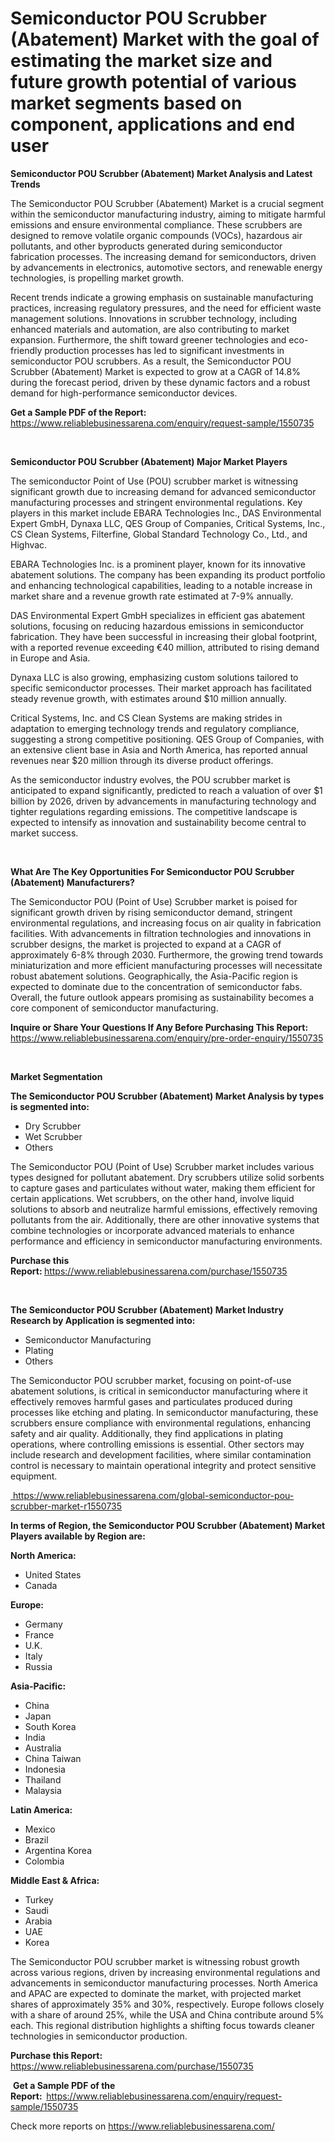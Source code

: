<p><h1>Semiconductor POU Scrubber (Abatement) Market with the goal of estimating the market size and future growth potential of various market segments based on component, applications and end user</h1></p><p><strong>Semiconductor POU Scrubber (Abatement) Market Analysis and Latest Trends</strong></p>
<p><p>The Semiconductor POU Scrubber (Abatement) Market is a crucial segment within the semiconductor manufacturing industry, aiming to mitigate harmful emissions and ensure environmental compliance. These scrubbers are designed to remove volatile organic compounds (VOCs), hazardous air pollutants, and other byproducts generated during semiconductor fabrication processes. The increasing demand for semiconductors, driven by advancements in electronics, automotive sectors, and renewable energy technologies, is propelling market growth.</p><p>Recent trends indicate a growing emphasis on sustainable manufacturing practices, increasing regulatory pressures, and the need for efficient waste management solutions. Innovations in scrubber technology, including enhanced materials and automation, are also contributing to market expansion. Furthermore, the shift toward greener technologies and eco-friendly production processes has led to significant investments in semiconductor POU scrubbers. As a result, the Semiconductor POU Scrubber (Abatement) Market is expected to grow at a CAGR of 14.8% during the forecast period, driven by these dynamic factors and a robust demand for high-performance semiconductor devices.</p></p>
<p><strong>Get a Sample PDF of the Report:&nbsp;</strong> <a href="https://www.reliablebusinessarena.com/enquiry/request-sample/1550735?utm_campaign=2811&utm_medium=2&utm_source=Github&utm_content=ia&utm_term=27022025&utm_id=semiconductor-pou-scrubber-abatement">https://www.reliablebusinessarena.com/enquiry/request-sample/1550735</a></p>
<p>&nbsp;</p>
<p><strong>Semiconductor POU Scrubber (Abatement) Major Market Players</strong></p>
<p><p>The semiconductor Point of Use (POU) scrubber market is witnessing significant growth due to increasing demand for advanced semiconductor manufacturing processes and stringent environmental regulations. Key players in this market include EBARA Technologies Inc., DAS Environmental Expert GmbH, Dynaxa LLC, QES Group of Companies, Critical Systems, Inc., CS Clean Systems, Filterfine, Global Standard Technology Co., Ltd., and Highvac.</p><p>EBARA Technologies Inc. is a prominent player, known for its innovative abatement solutions. The company has been expanding its product portfolio and enhancing technological capabilities, leading to a notable increase in market share and a revenue growth rate estimated at 7-9% annually.</p><p>DAS Environmental Expert GmbH specializes in efficient gas abatement solutions, focusing on reducing hazardous emissions in semiconductor fabrication. They have been successful in increasing their global footprint, with a reported revenue exceeding €40 million, attributed to rising demand in Europe and Asia.</p><p>Dynaxa LLC is also growing, emphasizing custom solutions tailored to specific semiconductor processes. Their market approach has facilitated steady revenue growth, with estimates around $10 million annually.</p><p>Critical Systems, Inc. and CS Clean Systems are making strides in adaptation to emerging technology trends and regulatory compliance, suggesting a strong competitive positioning. QES Group of Companies, with an extensive client base in Asia and North America, has reported annual revenues near $20 million through its diverse product offerings.</p><p>As the semiconductor industry evolves, the POU scrubber market is anticipated to expand significantly, predicted to reach a valuation of over $1 billion by 2026, driven by advancements in manufacturing technology and tighter regulations regarding emissions. The competitive landscape is expected to intensify as innovation and sustainability become central to market success.</p></p>
<p>&nbsp;</p>
<p><strong>What Are The Key Opportunities For Semiconductor POU Scrubber (Abatement) Manufacturers?</strong></p>
<p><p>The Semiconductor POU (Point of Use) Scrubber market is poised for significant growth driven by rising semiconductor demand, stringent environmental regulations, and increasing focus on air quality in fabrication facilities. With advancements in filtration technologies and innovations in scrubber designs, the market is projected to expand at a CAGR of approximately 6-8% through 2030. Furthermore, the growing trend towards miniaturization and more efficient manufacturing processes will necessitate robust abatement solutions. Geographically, the Asia-Pacific region is expected to dominate due to the concentration of semiconductor fabs. Overall, the future outlook appears promising as sustainability becomes a core component of semiconductor manufacturing.</p></p>
<p><strong>Inquire or Share Your Questions If Any Before Purchasing This Report:</strong> <a href="https://www.reliablebusinessarena.com/enquiry/pre-order-enquiry/1550735?utm_campaign=2811&utm_medium=2&utm_source=Github&utm_content=ia&utm_term=27022025&utm_id=semiconductor-pou-scrubber-abatement">https://www.reliablebusinessarena.com/enquiry/pre-order-enquiry/1550735</a></p>
<p>&nbsp;</p>
<p><strong>Market Segmentation</strong></p>
<p><strong>The Semiconductor POU Scrubber (Abatement) Market Analysis by types is segmented into:</strong></p>
<p><ul><li>Dry Scrubber</li><li>Wet Scrubber</li><li>Others</li></ul></p>
<p><p>The Semiconductor POU (Point of Use) Scrubber market includes various types designed for pollutant abatement. Dry scrubbers utilize solid sorbents to capture gases and particulates without water, making them efficient for certain applications. Wet scrubbers, on the other hand, involve liquid solutions to absorb and neutralize harmful emissions, effectively removing pollutants from the air. Additionally, there are other innovative systems that combine technologies or incorporate advanced materials to enhance performance and efficiency in semiconductor manufacturing environments.</p></p>
<p><strong>Purchase this Report:&nbsp;</strong><a href="https://www.reliablebusinessarena.com/purchase/1550735?utm_campaign=2811&utm_medium=2&utm_source=Github&utm_content=ia&utm_term=27022025&utm_id=semiconductor-pou-scrubber-abatement">https://www.reliablebusinessarena.com/purchase/1550735</a></p>
<p>&nbsp;</p>
<p><strong>The Semiconductor POU Scrubber (Abatement) Market Industry Research by Application is segmented into:</strong></p>
<p><ul><li>Semiconductor Manufacturing</li><li>Plating</li><li>Others</li></ul></p>
<p><p>The Semiconductor POU scrubber market, focusing on point-of-use abatement solutions, is critical in semiconductor manufacturing where it effectively removes harmful gases and particulates produced during processes like etching and plating. In semiconductor manufacturing, these scrubbers ensure compliance with environmental regulations, enhancing safety and air quality. Additionally, they find applications in plating operations, where controlling emissions is essential. Other sectors may include research and development facilities, where similar contamination control is necessary to maintain operational integrity and protect sensitive equipment.</p></p>
<p><a href="https://www.reliablebusinessarena.com/global-semiconductor-pou-scrubber-market-r1550735?utm_campaign=2811&utm_medium=2&utm_source=Github&utm_content=ia&utm_term=27022025&utm_id=semiconductor-pou-scrubber-abatement">&nbsp;https://www.reliablebusinessarena.com/global-semiconductor-pou-scrubber-market-r1550735</a></p>
<p><strong>In terms of Region, the Semiconductor POU Scrubber (Abatement) Market Players available by Region are:</strong></p>
<p>
    <p> <strong> North America: </strong>
        <ul>
            <li>United States</li>
            <li>Canada</li>
        </ul>
        </p> 
    <p> <strong> Europe: </strong>
        <ul>
            <li>Germany</li>
            <li>France</li>
            <li>U.K.</li>
            <li>Italy</li>
            <li>Russia</li>
        </ul>
        </p> 
    <p> <strong> Asia-Pacific: </strong>
        <ul>
            <li>China</li>
            <li>Japan</li>
            <li>South Korea</li>
            <li>India</li>
            <li>Australia</li>
            <li>China Taiwan</li>
            <li>Indonesia</li>
            <li>Thailand</li>
            <li>Malaysia</li>
        </ul>
        </p> 
    <p> <strong> Latin America: </strong>
        <ul>
            <li>Mexico</li>
            <li>Brazil</li>
            <li>Argentina Korea</li>
            <li>Colombia</li>
        </ul>
        </p> 
    <p> <strong> Middle East & Africa: </strong>
        <ul>
            <li>Turkey</li>
            <li>Saudi</li>
            <li>Arabia</li>
            <li>UAE</li>
            <li>Korea</li>
        </ul>
    </p>
    </p>
<p><p>The Semiconductor POU scrubber market is witnessing robust growth across various regions, driven by increasing environmental regulations and advancements in semiconductor manufacturing processes. North America and APAC are expected to dominate the market, with projected market shares of approximately 35% and 30%, respectively. Europe follows closely with a share of around 25%, while the USA and China contribute around 5% each. This regional distribution highlights a shifting focus towards cleaner technologies in semiconductor production.</p></p>
<p><strong>Purchase this Report: </strong><a href="https://www.reliablebusinessarena.com/purchase/1550735?utm_campaign=2811&utm_medium=2&utm_source=Github&utm_content=ia&utm_term=27022025&utm_id=semiconductor-pou-scrubber-abatement">https://www.reliablebusinessarena.com/purchase/1550735</a></p>
<p>&nbsp;<strong>Get a Sample PDF of the Report:&nbsp;&nbsp;</strong><a href="https://www.reliablebusinessarena.com/enquiry/request-sample/1550735?utm_campaign=2811&utm_medium=2&utm_source=Github&utm_content=ia&utm_term=27022025&utm_id=semiconductor-pou-scrubber-abatement">https://www.reliablebusinessarena.com/enquiry/request-sample/1550735</a></p>
<p><strong></strong></p>
<p>Check more reports on <a href="https://www.reliablebusinessarena.com/?utm_campaign=2811&utm_medium=2&utm_source=Github&utm_content=ia&utm_term=27022025&utm_id=semiconductor-pou-scrubber-abatement">https://www.reliablebusinessarena.com/</a></p>